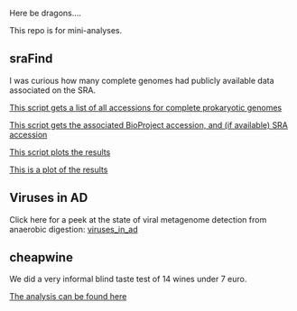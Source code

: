 Here be dragons....



This repo is for mini-analyses.

## sraFind
I was curious how many complete genomes had publicly available data associated on the SRA.

[This script gets a list of all accessions for complete prokaryotic genomes](sraFind/scripts/get_acces.py)

[This script gets the associated BioProject accession, and (if available) SRA accession](sraFind/scripts/fetcher.py)

[This script plots the results](sraFind/scripts/plot_results.R)

[This is a plot of the results](sraFind/results/2017-10-16-results-byyear.png)

## Viruses in AD
Click here for a peek at the state of viral metagenome detection from anaerobic digestion: [viruses_in_ad](./viruses_in_ad/viruses_in_ad.html)

## cheapwine
We did a very informal blind taste test of 14 wines under 7 euro.

[The analysis can be found here](./cheapwine/bbb.html)
